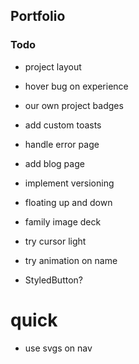 ## Portfolio

### Todo

- project layout
- hover bug on experience
- our own project badges
- add custom toasts
- handle error page
- add blog page
- implement versioning

- floating up and down
- family image deck
- try cursor light
- try animation on name
- StyledButton?

# quick

- use svgs on nav
